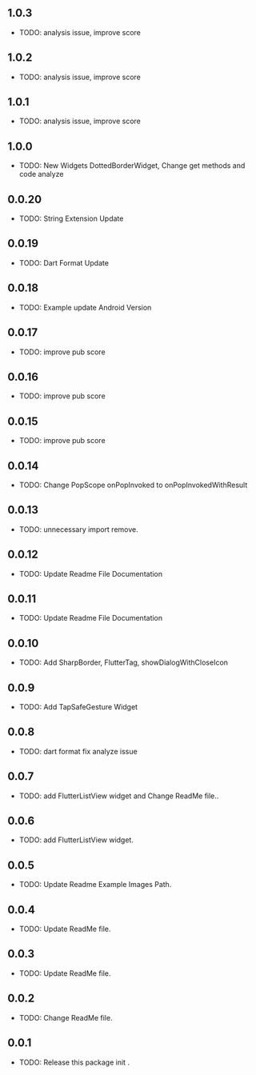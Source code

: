 ## 1.0.3
* TODO: analysis issue, improve score

## 1.0.2
* TODO: analysis issue, improve score

## 1.0.1
* TODO: analysis issue, improve score  

## 1.0.0
* TODO: New Widgets DottedBorderWidget, Change get methods and code analyze 

## 0.0.20
* TODO: String Extension Update

## 0.0.19
* TODO: Dart Format Update

## 0.0.18
* TODO: Example update Android Version

## 0.0.17
* TODO: improve pub score

## 0.0.16
* TODO: improve pub score

## 0.0.15
* TODO: improve pub score

## 0.0.14
* TODO: Change PopScope onPopInvoked to onPopInvokedWithResult

## 0.0.13
* TODO: unnecessary import remove.

## 0.0.12
* TODO: Update Readme File Documentation

## 0.0.11
* TODO: Update Readme File Documentation

## 0.0.10
* TODO: Add SharpBorder, FlutterTag, showDialogWithCloseIcon

## 0.0.9
* TODO: Add TapSafeGesture Widget

## 0.0.8
* TODO: dart format fix analyze issue

## 0.0.7
* TODO: add FlutterListView widget and Change ReadMe file..

## 0.0.6
* TODO: add FlutterListView widget.

## 0.0.5
* TODO: Update Readme Example Images Path.

## 0.0.4
* TODO: Update ReadMe file.

## 0.0.3
* TODO: Update ReadMe file.

## 0.0.2
* TODO: Change ReadMe file.

## 0.0.1
* TODO: Release this package init .

